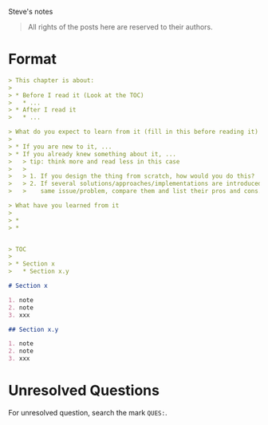 Steve's notes

> All rights of the posts here are reserved to their authors.

# Format

```md
> This chapter is about:
>
> * Before I read it (Look at the TOC)
>   * ...
> * After I read it
>   * ...

> What do you expect to learn from it (fill in this before reading it)
>
> * If you are new to it, ...
> * If you already knew something about it, ... 
>   > tip: think more and read less in this case
>   >
>   > 1. If you design the thing from scratch, how would you do this?
>   > 2. If several solutions/approaches/implementations are introduced for the 
>   >    same issue/problem, compare them and list their pros and cons.

> What have you learned from it
>
> *
> *


> TOC
>
> * Section x
>   * Section x.y

# Section x

1. note
2. note
3. xxx

## Section x.y 

1. note
2. note
3. xxx
```


# Unresolved Questions

For unresolved question, search the mark `QUES:`.